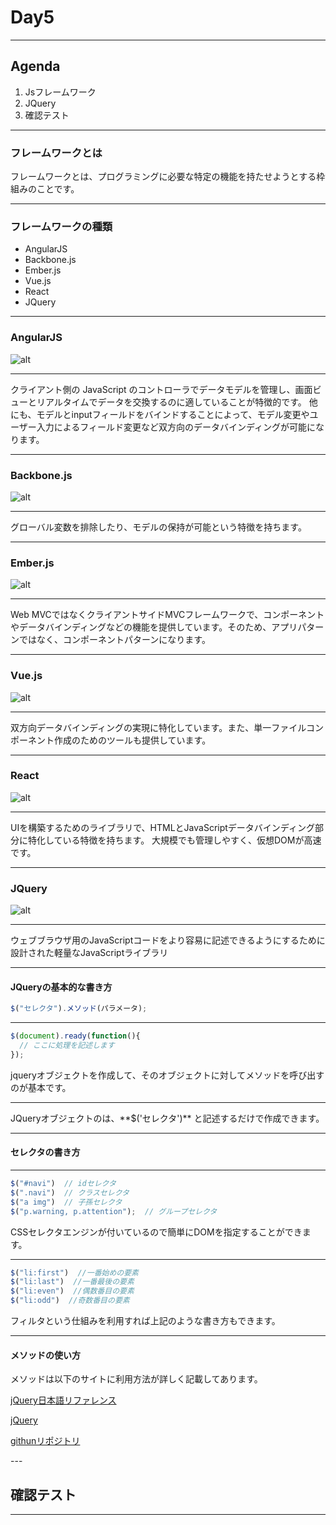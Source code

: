 # Day5

---

## Agenda
1. Jsフレームワーク
2. JQuery
3. 確認テスト

---

### フレームワークとは
<div style="text-align: left;">
フレームワークとは、プログラミングに必要な特定の機能を持たせようとする枠組みのことです。
</div>

---

### フレームワークの種類

- AngularJS
- Backbone.js
- Ember.js
- Vue.js
- React
- JQuery

---

### AngularJS

![alt](.\image\JavaScript_8.png)


---

<div style="text-align: left;">
クライアント側の JavaScript のコントローラでデータモデルを管理し、画面ビューとリアルタイムでデータを交換するのに適していることが特徴的です。
他にも、モデルとinputフィールドをバインドすることによって、モデル変更やユーザー入力によるフィールド変更など双方向のデータバインディングが可能になります。
</div>

---

### Backbone.js

![alt](.\image\JavaScript_9.png)


---

<div style="text-align: left;">
グローバル変数を排除したり、モデルの保持が可能という特徴を持ちます。
</div>

---


### Ember.js

![alt](.\image\JavaScript_10.png)

---

<div style="text-align: left;">
Web MVCではなくクライアントサイドMVCフレームワークで、コンポーネントやデータバインディングなどの機能を提供しています。そのため、アプリパターンではなく、コンポーネントパターンになります。
</div>

---

### Vue.js

![alt](.\image\JavaScript_11.jpg)

---

<div style="text-align: left;">
双方向データバインディングの実現に特化しています。また、単一ファイルコンポーネント作成のためのツールも提供しています。
</div>

---

### React

![alt](.\image\JavaScript_12.png)

---

<div style="text-align: left;">
UIを構築するためのライブラリで、HTMLとJavaScriptデータバインディング部分に特化している特徴を持ちます。
大規模でも管理しやすく、仮想DOMが高速です。
</div>

---

### JQuery

![alt](.\image\JavaScript_13.png)

---

<div style="text-align: left;">
ウェブブラウザ用のJavaScriptコードをより容易に記述できるようにするために設計された軽量なJavaScriptライブラリ
</div>

---

#### JQueryの基本的な書き方

```JavaScript
$("セレクタ").メソッド(パラメータ);

```

---

```JavaScript
$(document).ready(function(){
  // ここに処理を記述します
});
```

<div style="text-align: left;">
jqueryオブジェクトを作成して、そのオブジェクトに対してメソッドを呼び出すのが基本です。
</div>

---

<div style="text-align: left;">
JQueryオブジェクトのは、**$('セレクタ')** と記述するだけで作成できます。
</div>

---

#### セレクタの書き方

---

```JavaScript
$("#navi")  // idセレクタ
$(".navi")  // クラスセレクタ
$("a img")  // 子孫セレクタ
$("p.warning, p.attention");  // グループセレクタ
```

<div style="text-align: left;">
CSSセレクタエンジンが付いているので簡単にDOMを指定することができます。
</div>

---

```JavaScript
$("li:first")  //一番始めの要素
$("li:last")  //一番最後の要素
$("li:even")  //偶数番目の要素
$("li:odd")  //奇数番目の要素
```

<div style="text-align: left;">
フィルタという仕組みを利用すれば上記のような書き方もできます。
</div>

---

#### メソッドの使い方

<div style="text-align: left;">
メソッドは以下のサイトに利用方法が詳しく記載してあります。


[jQuery日本語リファレンス](http://semooh.jp/jquery/)

[jQuery](https://jquery.com/)

[githunリポジトリ](https://github.com/jquery/jquery)

</div>
---

## 確認テスト

---
